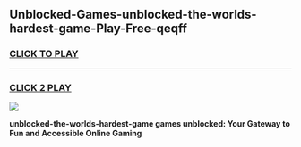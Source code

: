 
## Unblocked-Games-unblocked-the-worlds-hardest-game-Play-Free-qeqff
<h3>
<a href="https://premium76.site?title=unblocked-the-worlds-hardest-game&ref=10A">CLICK TO PLAY</a></h3>
<hr>

<h3>
<a href="https://premium76.site?title=unblocked-the-worlds-hardest-game&ref=10A">CLICK 2 PLAY</a>
  
</h3>

<a href="https://premium76.site?title=unblocked-the-worlds-hardest-game&ref=10A"><img src="https://clearcache.store/games.png"></a>


**unblocked-the-worlds-hardest-game games unblocked: Your Gateway to Fun and Accessible Online Gaming**

